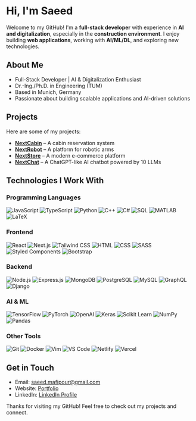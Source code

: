 # Hi, I'm Saeed

Welcome to my GitHub! I'm a **full-stack developer** with experience in **AI and digitalization**, especially in the **construction environment**. I enjoy building **web applications**, working with **AI/ML/DL**, and exploring new technologies.

## About Me

- Full-Stack Developer | AI & Digitalization Enthusiast
- Dr.-Ing./Ph.D. in Engineering (TUM)
- Based in Munich, Germany
- Passionate about building scalable applications and AI-driven solutions

## Projects

Here are some of my projects:

- **[NextCabin](https://next-cabin-app.vercel.app/)** – A cabin reservation system
- **[NextRobot](https://next-robot-app.vercel.app/)** – A platform for robotic arms
- **[NextStore](https://next-store-app.vercel.app/)** – A modern e-commerce platform
- **[NextChat](https://next-chat-app.vercel.app/)** – A ChatGPT-like AI chatbot powered by 10 LLMs

## Technologies I Work With

### **Programming Languages**

<div>
  <img src="https://img.shields.io/badge/JavaScript-F7DF1E?style=flat&logo=javascript&logoColor=black" alt="JavaScript" />  
  <img src="https://img.shields.io/badge/TypeScript-3178C6?style=flat&logo=typescript&logoColor=white" alt="TypeScript" />  
  <img src="https://img.shields.io/badge/Python-3776AB?style=flat&logo=python&logoColor=white" alt="Python" />  
  <img src="https://img.shields.io/badge/C++-00599C?style=flat&logo=c%2B%2B&logoColor=white" alt="C++" />  
  <img src="https://img.shields.io/badge/C%23-239120?style=flat&logo=c-sharp&logoColor=white" alt="C#" />  
  <img src="https://img.shields.io/badge/SQL-4479A1?style=flat&logo=postgresql&logoColor=white" alt="SQL" />  
  <img src="https://img.shields.io/badge/MATLAB-0076A8?style=flat&logo=matlab&logoColor=white" alt="MATLAB" />  
  <img src="https://img.shields.io/badge/LaTeX-008080?style=flat&logo=latex&logoColor=white" alt="LaTeX" />
</div>

### **Frontend**

<div>
  <img src="https://img.shields.io/badge/React-61DAFB?style=flat&logo=react&logoColor=black" alt="React" />  
  <img src="https://img.shields.io/badge/Next.js-000000?style=flat&logo=next.js&logoColor=white" alt="Next.js" /> 
    <img src="https://img.shields.io/badge/Tailwind_CSS-38B2AC?style=flat&logo=tailwind-css&logoColor=white" alt="Tailwind CSS" />
  <img src="https://img.shields.io/badge/HTML-E34F26?style=flat&logo=html5&logoColor=white" alt="HTML" />  
  <img src="https://img.shields.io/badge/CSS-1572B6?style=flat&logo=css3&logoColor=white" alt="CSS" />  
  <img src="https://img.shields.io/badge/SASS-CC6699?style=flat&logo=sass&logoColor=white" alt="SASS" />  
  <img src="https://img.shields.io/badge/Styled%20Components-DB7093?style=flat&logo=styled-components&logoColor=white" alt="Styled Components" />
  <img src="https://img.shields.io/badge/Bootstrap-7952B3?style=flat&logo=bootstrap&logoColor=white" alt="Bootstrap" />  
</div>

### **Backend**

<div>
  <img src="https://img.shields.io/badge/Node.js-339933?style=flat&logo=node.js&logoColor=white" alt="Node.js" />  
  <img src="https://img.shields.io/badge/Express.js-000000?style=flat&logo=express&logoColor=white" alt="Express.js" />  
  <img src="https://img.shields.io/badge/MongoDB-47A248?style=flat&logo=mongodb&logoColor=white" alt="MongoDB" />
  <img src="https://img.shields.io/badge/PostgreSQL-4169E1?style=flat&logo=postgresql&logoColor=white" alt="PostgreSQL" />
  <img src="https://img.shields.io/badge/MySQL-4479A1?style=flat&logo=mysql&logoColor=white" alt="MySQL" />
  <img src="https://img.shields.io/badge/GraphQL-E10098?style=flat&logo=graphql&logoColor=white" alt="GraphQL" />
  <img src="https://img.shields.io/badge/Django-092E20?style=flat&logo=django&logoColor=white" alt="Django" />
</div>

### **AI & ML**

<div>
  <img src="https://img.shields.io/badge/TensorFlow-FF6F00?style=flat&logo=tensorflow&logoColor=white" alt="TensorFlow" />  
  <img src="https://img.shields.io/badge/PyTorch-EE4C2C?style=flat&logo=pytorch&logoColor=white" alt="PyTorch" />  
  <img src="https://img.shields.io/badge/OpenAI-412991?style=flat&logo=openai&logoColor=white" alt="OpenAI" />
  <img src="https://img.shields.io/badge/Keras-FF3B6B?style=flat&logo=keras&logoColor=white" alt="Keras" />  
  <img src="https://img.shields.io/badge/Scikit%20Learn-F7931E?style=flat&logo=scikit-learn&logoColor=white" alt="Scikit Learn" />   
  <img src="https://img.shields.io/badge/NumPy-013243?style=flat&logo=numpy&logoColor=white" alt="NumPy" />  
  <img src="https://img.shields.io/badge/Pandas-150458?style=flat&logo=pandas&logoColor=white" alt="Pandas" />
</div>

### **Other Tools**
<div>
  <img src="https://img.shields.io/badge/Git-F05032?style=flat&logo=git&logoColor=white" alt="Git" />  
  <img src="https://img.shields.io/badge/Docker-2496ED?style=flat&logo=docker&logoColor=white" alt="Docker" />  
  <img src="https://img.shields.io/badge/Vim-199F00?style=flat&logo=vim&logoColor=white" alt="Vim" />
  <img src="https://img.shields.io/badge/VS_Code-007ACC?style=flat&logo=visualstudiocode&logoColor=white" alt="VS Code" />
  <img src="https://img.shields.io/badge/Netlify-00C7B7?style=flat&logo=netlify&logoColor=white" alt="Netlify" />
  <img src="https://img.shields.io/badge/Vercel-000000?style=flat&logo=vercel&logoColor=white" alt="Vercel" />
</div>


## Get in Touch

- Email: saeed.mafipour@gmail.com
- Website: [Portfolio](https://portfolio-beta-roan-69.vercel.app/de)
- LinkedIn: [LinkedIn Profile](https://www.linkedin.com/in/saeed-mafipour/)

Thanks for visiting my GitHub! Feel free to check out my projects and connect.
